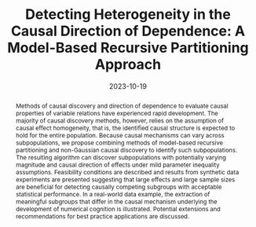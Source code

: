 ---
title: "Detecting Heterogeneity in the Causal Direction of Dependence: A Model-Based Recursive Partitioning Approach"
authors:
- W Wiedermann
- B Zhang
- D Shi
date: "2023-10-19"
doi: "https://doi.org/10.3758/s13428-023-02253-8"

publication_types: ["2"]

publication: "*Behavior Research Methods*"
abstract: Methods of causal discovery and direction of dependence to evaluate causal properties of variable relations have experienced rapid development. The majority of causal discovery methods, however, relies on the assumption of causal effect homogeneity, that is, the identified causal structure is expected to hold for the entire population. Because causal mechanisms can vary across subpopulations, we propose combining methods of model-based recursive partitioning and non-Gaussian causal discovery to identify such subpopulations. The resulting algorithm can discover subpopulations with potentially varying magnitude and causal direction of effects under mild parameter inequality assumptions. Feasibility conditions are described and results from synthetic data experiments are presented suggesting that large effects and large sample sizes are beneficial for detecting causally competing subgroups with acceptable statistical performance. In a real-world data example, the extraction of meaningful subgroups that differ in the causal mechanism underlying the development of numerical cognition is illustrated. Potential extensions and recommendations for best practice applications are discussed. 

# featured: true

# url_pdf:
---